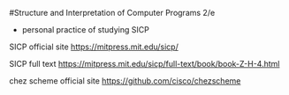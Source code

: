 #Structure and Interpretation of Computer Programs 2/e

- personal practice of studying SICP

SICP official site
https://mitpress.mit.edu/sicp/

SICP full text 
https://mitpress.mit.edu/sicp/full-text/book/book-Z-H-4.html

chez scheme official site
https://github.com/cisco/chezscheme
